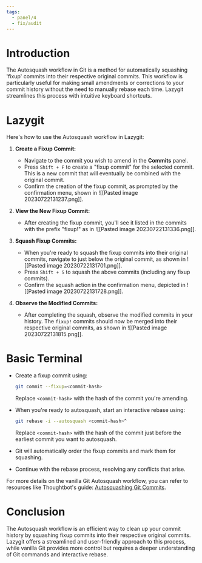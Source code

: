 ```yaml
---
tags:
  - panel/4
  - fix/audit
---
```

# Introduction
The Autosquash workflow in Git is a method for automatically squashing 'fixup' commits into their respective original commits. This workflow is particularly useful for making small amendments or corrections to your commit history without the need to manually rebase each time. Lazygit streamlines this process with intuitive keyboard shortcuts.

# Lazygit
Here's how to use the Autosquash workflow in Lazygit:

1. **Create a Fixup Commit:**
   - Navigate to the commit you wish to amend in the **Commits** panel.
   - Press `Shift + F` to create a "fixup commit" for the selected commit. This is a new commit that will eventually be combined with the original commit.
   - Confirm the creation of the fixup commit, as prompted by the confirmation menu, shown in ![[Pasted image 20230722131237.png]].

2. **View the New Fixup Commit:**
   - After creating the fixup commit, you'll see it listed in the commits with the prefix "fixup!" as in ![[Pasted image 20230722131336.png]].

3. **Squash Fixup Commits:**
   - When you're ready to squash the fixup commits into their original commits, navigate to just below the original commit, as shown in ![[Pasted image 20230722131701.png]].
   - Press `Shift + S` to squash the above commits (including any fixup commits).
   - Confirm the squash action in the confirmation menu, depicted in ![[Pasted image 20230722131728.png]].

4. **Observe the Modified Commits:**
   - After completing the squash, observe the modified commits in your history. The `fixup!` commits should now be merged into their respective original commits, as shown in ![[Pasted image 20230722131815.png]].

# Basic Terminal

- Create a fixup commit using:
  ```bash
  git commit --fixup=<commit-hash>
  ```
  Replace `<commit-hash>` with the hash of the commit you're amending.

- When you're ready to autosquash, start an interactive rebase using:
  ```bash
  git rebase -i --autosquash <commit-hash>^
  ```
  Replace `<commit-hash>` with the hash of the commit just before the earliest commit you want to autosquash.

- Git will automatically order the fixup commits and mark them for squashing.

- Continue with the rebase process, resolving any conflicts that arise.

For more details on the vanilla Git Autosquash workflow, you can refer to resources like Thoughtbot's guide: [Autosquashing Git Commits](https://thoughtbot.com/blog/autosquashing-git-commits).

# Conclusion
The Autosquash workflow is an efficient way to clean up your commit history by squashing fixup commits into their respective original commits. Lazygit offers a streamlined and user-friendly approach to this process, while vanilla Git provides more control but requires a deeper understanding of Git commands and interactive rebase.
